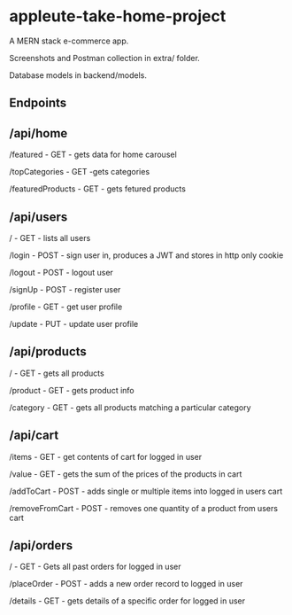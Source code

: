 # appleute-take-home-project


A MERN stack e-commerce app.

Screenshots and Postman collection in extra/ folder.

Database models in backend/models.


##  Endpoints

## /api/home

/featured - GET -  gets data for home carousel

/topCategories - GET -gets categories 

/featuredProducts - GET - gets fetured products 


## /api/users

/ - GET - lists all users

/login - POST - sign user in, produces a JWT and stores in http only cookie

/logout - POST - logout user

/signUp - POST - register user

/profile - GET - get user profile

/update - PUT - update user profile


## /api/products

/ - GET - gets all products

/product - GET - gets product info

/category - GET - gets all products matching a particular category

## /api/cart

/items - GET - get contents of cart for logged in user

/value - GET - gets the sum of the prices of the products in cart

/addToCart - POST - adds single or multiple items into logged in users cart

/removeFromCart - POST - removes one quantity of a product from users cart

## /api/orders

/ - GET - Gets all past orders for logged in user

/placeOrder - POST - adds a new order record to logged in user

/details - GET - gets details of a specific order for logged in user
